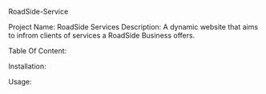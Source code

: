 RoadSide-Service

Project Name: RoadSide Services
Description: A dynamic website that aims to infrom clients of services a RoadSide Business offers.

Table Of Content:


Installation:

Usage:

